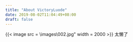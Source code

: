 ```yaml
---
title: "About VictoryLuode"
date: 2019-08-02T11:04:49+08:00
draft: false
---
```

{{< image src = \images\002.jpg" width = 2000  >}}
太懒了
